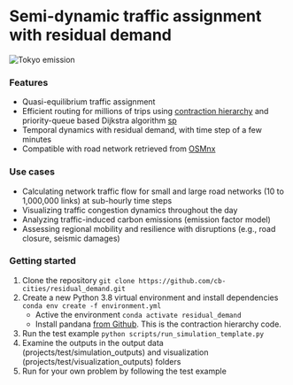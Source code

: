 # Semi-dynamic traffic assignment with residual demand

![Tokyo emission](images/tokyo_animation_emission_crop.gif)

### Features
* Quasi-equilibrium traffic assignment
* Efficient routing for millions of trips using [contraction hierarchy](https://github.com/UDST/pandana/blob/dev/examples/shortest_path_example.py) and priority-queue based Dijkstra algorithm [sp](https://github.com/cb-cities/sp)
* Temporal dynamics with residual demand, with time step of a few minutes
* Compatible with road network retrieved from [OSMnx](https://github.com/gboeing/osmnx)

### Use cases
* Calculating network traffic flow for small and large road networks (10 to 1,000,000 links) at sub-hourly time steps
* Visualizing traffic congestion dynamics throughout the day
* Analyzing traffic-induced carbon emissions (emission factor model)
* Assessing regional mobility and resilience with disruptions (e.g., road closure, seismic damages)

### Getting started
1. Clone the repository `git clone https://github.com/cb-cities/residual_demand.git`
2. Create a new Python 3.8 virtual environment and install dependencies `conda env create -f environment.yml`
    * Active the environment `conda activate residual_demand`
    * Install pandana [from Github](http://udst.github.io/pandana/installation.html). This is the contraction hierarchy code.
3. Run the test example `python scripts/run_simulation_template.py`
4. Examine the outputs in the output data (projects/test/simulation_outputs) and  visualization (projects/test/visualization_outputs) folders
5. Run for your own problem by following the test example